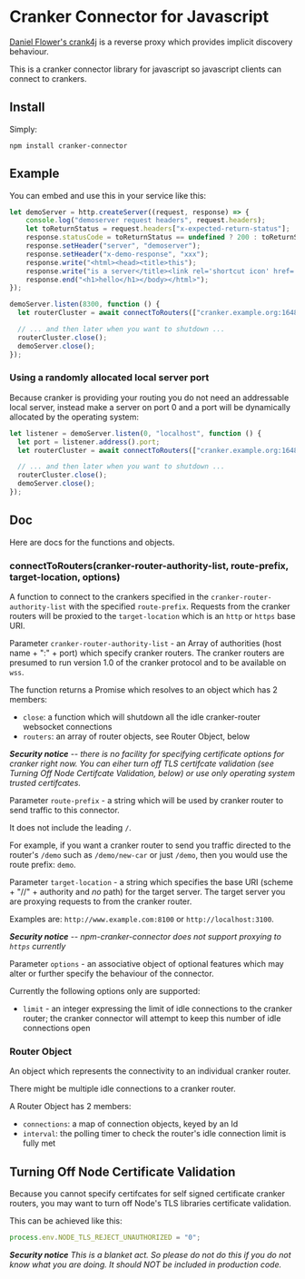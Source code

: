 # Cranker Connector for Javascript

[Daniel Flower's crank4j](https://github.com/danielflower/crank4j) is
a reverse proxy which provides implicit discovery behaviour.

This is a cranker connector library for javascript so javascript
clients can connect to crankers.

## Install

Simply:

```
npm install cranker-connector
```

## Example

You can embed and use this in your service like this:

```javascript
let demoServer = http.createServer((request, response) => {
    console.log("demoserver request headers", request.headers);
    let toReturnStatus = request.headers["x-expected-return-status"];
    response.statusCode = toReturnStatus == undefined ? 200 : toReturnStatus;
    response.setHeader("server", "demoserver");
    response.setHeader("x-demo-response", "xxx");
    response.write("<html><head><title>this");
    response.write("is a server</title><link rel='shortcut icon' href='data:image/x-icon;,' type='image/x-icon'></head><body>");
    response.end("<h1>hello</h1></body></html>");
});

demoServer.listen(8300, function () {
  let routerCluster = await connectToRouters(["cranker.example.org:16489"], "demo", "http://localhost:8300");

  // ... and then later when you want to shutdown ...
  routerCluster.close();
  demoServer.close();
});
```

### Using a randomly allocated local server port

Because cranker is providing your routing you do not need an
addressable local server, instead make a server on port 0 and a port
will be dynamically allocated by the operating system:

```javascript
let listener = demoServer.listen(0, "localhost", function () {
  let port = listener.address().port;
  let routerCluster = await connectToRouters(["cranker.example.org:16489"], "demo", "http://localhost:" + port);

  // ... and then later when you want to shutdown ...
  routerCluster.close();
  demoServer.close();
});
```

## Doc

Here are docs for the functions and objects.

### connectToRouters(cranker-router-authority-list, route-prefix, target-location, options)

A function to connect to the crankers specified in the
`cranker-router-authority-list` with the specified
`route-prefix`. Requests from the cranker routers will be proxied to
the `target-location` which is an `http` or `https` base URI.

Parameter `cranker-router-authority-list` - an Array of authorities (host name +
":" + port) which specify cranker routers. The cranker routers are
presumed to run version 1.0 of the cranker protocol and to be
available on `wss`.

The function returns a Promise which resolves to an object which has 2
members:

* `close`: a function which will shutdown all the idle cranker-router websocket connections
* `routers`: an array of router objects, see Router Object, below

***Security notice** -- there is no facility for specifying
certificate options for cranker right now. You can eiher turn off TLS
certifcate validation (see Turning Off Node Certifcate Validation,
below) or use only operating system trusted certifcates.*



Parameter `route-prefix` - a string which will be used by cranker router to send
traffic to this connector.

It does not include the leading `/`.

For example, if you want a cranker router to send you traffic directed
to the router's `/demo` such as `/demo/new-car` or just `/demo`, then
you would use the route prefix: `demo`.


Parameter `target-location` - a string which specifies the base URI (scheme +
"//" + authority and *no* path) for the target server. The target
server you are proxying requests to from the cranker router.

Examples are: `http://www.example.com:8100` or `http://localhost:3100`.

***Security notice** -- npm-cranker-connector does not support proxying
to `https` currently*


Parameter `options` - an associative object of optional features which
may alter or further specify the behaviour of the connector.

Currently the following options only are supported:

* `limit` - an integer expressing the limit of idle connections to the
  cranker router; the cranker connector will attempt to keep this
  number of idle connections open


### Router Object

An object which represents the connectivity to an individual cranker
router. 

There might be multiple idle connections to a cranker router.

A Router Object has 2 members:

* `connections`: a map of connection objects, keyed by an Id
* `interval`: the polling timer to check the router's idle connection limit is fully met


## Turning Off Node Certificate Validation

Because you cannot specify certifcates for self signed certificate
cranker routers, you may want to turn off Node's TLS libraries
certificate validation.

This can be achieved like this:

```javascript
process.env.NODE_TLS_REJECT_UNAUTHORIZED = "0";
```

***Security notice** This is a blanket act. So please do not do this if
you do not know what you are doing. It should NOT be included in
production code.*
